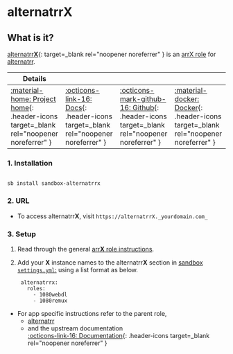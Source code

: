 # alternatrr**X**

## What is it?

[alternatrr**X**](APPHOMEPAGE){: target=_blank rel="noopener noreferrer" } is an [arrX role](arrx.md) for [alternatrr](../../sandbox/apps/alternatrr.md).

| Details     |             |             |             |
|-------------|-------------|-------------|-------------|
| [:material-home: Project home](https://www.github.com/TheUltimateC0der/alternatrr){: .header-icons target=_blank rel="noopener noreferrer" } | [:octicons-link-16: Docs](https://www.github.com/TheUltimateC0der/alternatrr){: .header-icons target=_blank rel="noopener noreferrer" } | [:octicons-mark-github-16: Github](https://www.github.com/TheUltimateC0der/alternatrr){: .header-icons target=_blank rel="noopener noreferrer" } | [:material-docker: Docker](https://hub.docker.com/r/theultimatecoder/alternatrr){: .header-icons target=_blank rel="noopener noreferrer" }|

### 1. Installation

``` shell

sb install sandbox-alternatrrx

```

### 2. URL

- To access alternatrr**X**, visit `https://alternatrrX._yourdomain.com_`

### 3. Setup

1. Read through the general [arr**X** role instructions](arrx.md).

2. Add your **X** instance names to the alternatrr**X** section in [sandbox `settings.yml`:](../../sandbox/settings.md) using a list format as below.

   ``` { .yaml }
    alternatrrx:
      roles:
        - 1080webdl
        - 1080remux
   ```

- For app specific instructions refer to the parent role,
  - [alternatrr](../../sandbox/apps/alternatrr.md)<Br/>
  - and the upstream documentation <BR/>
       [:octicons-link-16: Documentation](https://www.github.com/TheUltimateC0der/alternatrr){: .header-icons target=_blank rel="noopener noreferrer" }
